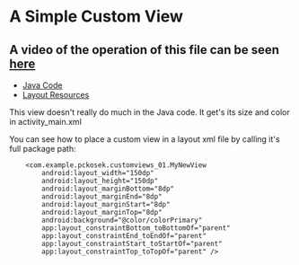 # A Simple Custom View

## A video of the operation of this file can be seen [here](https://youtu.be/PxzMkgcQnEI)

 - [Java Code](./app/src/main/java/com/example/pckosek/customviews_01) <br>
 - [Layout Resources](./app/src/main/res/layout)

This view doesn't really do much in the Java code. It get's its size and color in activity_main.xml

You can see how to place a custom view in a layout xml file by calling it's full package path:
```
    <com.example.pckosek.customviews_01.MyNewView
        android:layout_width="150dp"
        android:layout_height="150dp"
        android:layout_marginBottom="8dp"
        android:layout_marginEnd="8dp"
        android:layout_marginStart="8dp"
        android:layout_marginTop="8dp"
        android:background="@color/colorPrimary"
        app:layout_constraintBottom_toBottomOf="parent"
        app:layout_constraintEnd_toEndOf="parent"
        app:layout_constraintStart_toStartOf="parent"
        app:layout_constraintTop_toTopOf="parent" />
```